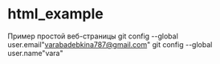 # html_example
Пример простой веб-страницы
git config --global user.email"varabadebkina787@gmail.com" git config --global user.name"vara"
